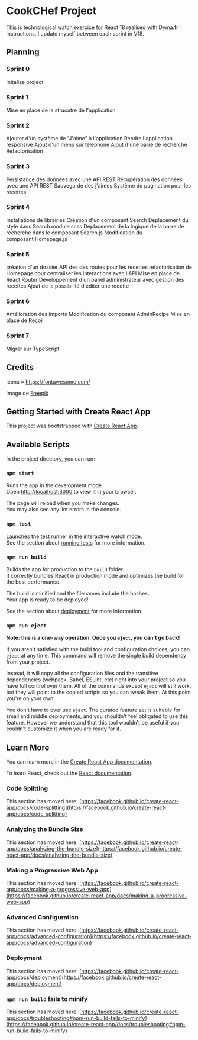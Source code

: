 # CookCHef Project

This is technological watch exercice for React 18 realised with Dyma.fr instructions.
I update myself between each sprint in V18.

## Planning

### Sprint 0

Initalize project

### Sprint 1

Mise en place de la strucutre de l'application

### Sprint 2

Ajouter d'un système de "J'aime" à l'application
Rendre l'application responsive
Ajout d'un menu sur téléphone
Ajout d'une barre de recherche
Refactorisation

### Sprint 3

Persistance des données avec une API REST
Récupération des données avec une API REST
Sauvegarde des j'aimes
Système de pagination pour les recettes

### Sprint 4

Installations de librairies
Création d'un composant Search
Déplacement du style dans Search.module.scss
Déplacement de la logique de la barre de recherche dans le composant Search.js
Modification du composant Homepage.js

### Sprint 5

création d'un dossier API des des routes pour les recettes
refactorisation de Homepage pour centraliser les interactions avec l'API
Mise en place de React Router
Développement d'un panel administrateur avec gestion des recettes
Ajout de la possibilité d'éditer une recette

### Sprint 6

Amélioration des imports
Modification du composant AdminRecipe
Mise en place de Recoil

### Sprint 7

Migrer sur TypeScript

## Credits

icons = <https://fontawesome.com/>

Image de [Freepik](https://fr.freepik.com/photos-gratuite/vue-dessus-concept-nature-morte-livre-recettes_16920748.htm#query=recette&position=8&from_view=search&track=sph)

## Getting Started with Create React App

This project was bootstrapped with [Create React App](https://github.com/facebook/create-react-app).

## Available Scripts

In the project directory, you can run:

### `npm start`

Runs the app in the development mode.\
Open [http://localhost:3000](http://localhost:3000) to view it in your browser.

The page will reload when you make changes.\
You may also see any lint errors in the console.

### `npm test`

Launches the test runner in the interactive watch mode.\
See the section about [running tests](https://facebook.github.io/create-react-app/docs/running-tests) for more information.

### `npm run build`

Builds the app for production to the `build` folder.\
It correctly bundles React in production mode and optimizes the build for the best performance.

The build is minified and the filenames include the hashes.\
Your app is ready to be deployed!

See the section about [deployment](https://facebook.github.io/create-react-app/docs/deployment) for more information.

### `npm run eject`

**Note: this is a one-way operation. Once you `eject`, you can't go back!**

If you aren't satisfied with the build tool and configuration choices, you can `eject` at any time. This command will remove the single build dependency from your project.

Instead, it will copy all the configuration files and the transitive dependencies (webpack, Babel, ESLint, etc) right into your project so you have full control over them. All of the commands except `eject` will still work, but they will point to the copied scripts so you can tweak them. At this point you're on your own.

You don't have to ever use `eject`. The curated feature set is suitable for small and middle deployments, and you shouldn't feel obligated to use this feature. However we understand that this tool wouldn't be useful if you couldn't customize it when you are ready for it.

## Learn More

You can learn more in the [Create React App documentation](https://facebook.github.io/create-react-app/docs/getting-started).

To learn React, check out the [React documentation](https://reactjs.org/).

### Code Splitting

This section has moved here: [https://facebook.github.io/create-react-app/docs/code-splitting](https://facebook.github.io/create-react-app/docs/code-splitting)

### Analyzing the Bundle Size

This section has moved here: [https://facebook.github.io/create-react-app/docs/analyzing-the-bundle-size](https://facebook.github.io/create-react-app/docs/analyzing-the-bundle-size)

### Making a Progressive Web App

This section has moved here: [https://facebook.github.io/create-react-app/docs/making-a-progressive-web-app](https://facebook.github.io/create-react-app/docs/making-a-progressive-web-app)

### Advanced Configuration

This section has moved here: [https://facebook.github.io/create-react-app/docs/advanced-configuration](https://facebook.github.io/create-react-app/docs/advanced-configuration)

### Deployment

This section has moved here: [https://facebook.github.io/create-react-app/docs/deployment](https://facebook.github.io/create-react-app/docs/deployment)

### `npm run build` fails to minify

This section has moved here: [https://facebook.github.io/create-react-app/docs/troubleshooting#npm-run-build-fails-to-minify](https://facebook.github.io/create-react-app/docs/troubleshooting#npm-run-build-fails-to-minify)
